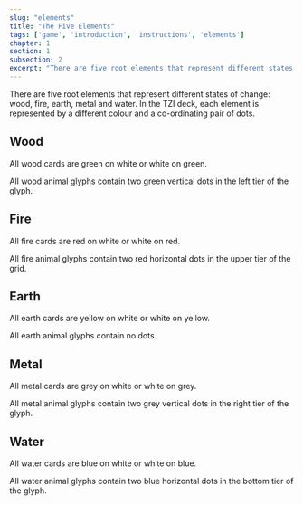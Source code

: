 ```yaml
---
slug: "elements"
title: "The Five Elements"
tags: ['game', 'introduction', 'instructions', 'elements']
chapter: 1
section: 1
subsection: 2
excerpt: "There are five root elements that represent different states of change."
---
```

There are five root elements that represent different states of change: wood, fire, earth, metal and water. In the TZI deck, each element is represented by a different colour and a co-ordinating pair of dots.

## Wood
All wood cards are green on white or white on green. 

All wood animal glyphs contain two green vertical dots in the left tier of the glyph.

## Fire
All fire cards are red on white or white on red. 

All fire animal glyphs contain two red horizontal dots in the upper tier of the grid.

## Earth
All earth cards are yellow on white or white on yellow. 

All earth animal glyphs contain no dots.

## Metal

All metal cards are grey on white or white on grey. 

All metal animal glyphs contain two grey vertical dots in the right tier of the glyph.

## Water
All water cards are blue on white or white on blue.

All water animal glyphs contain two blue horizontal dots in the bottom tier of the glyph.
